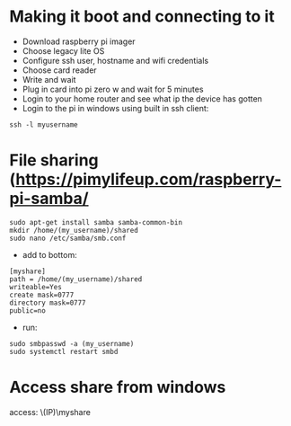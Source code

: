 # Making it boot and connecting to it

- Download raspberry pi imager
- Choose legacy lite OS
- Configure ssh user, hostname and wifi credentials
- Choose card reader
- Write and wait
- Plug in card into pi zero w and wait for 5 minutes
- Login to your home router and see what ip the device has gotten
- Login to the pi in windows using built in ssh client:
```
ssh -l myusername
```

# File sharing (https://pimylifeup.com/raspberry-pi-samba/
```
sudo apt-get install samba samba-common-bin
mkdir /home/(my_username)/shared
sudo nano /etc/samba/smb.conf
```

- add to bottom:
```
[myshare]
path = /home/(my_username)/shared
writeable=Yes
create mask=0777
directory mask=0777
public=no
```

- run:
```
sudo smbpasswd -a (my_username)
sudo systemctl restart smbd
```

# Access share from windows
access: \\(IP)\myshare
